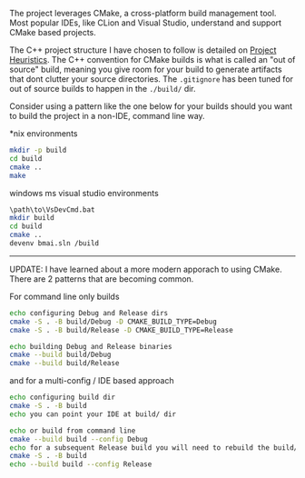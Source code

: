 The project leverages CMake, a cross-platform build management tool.
Most popular IDEs, like CLion and Visual Studio, understand and support CMake based projects. 

The C++ project structure I have chosen to follow is detailed on [Project Heuristics](https://medium.com/heuristics/c-application-development-part-1-project-structure-454b00f9eddc).
The C++ convention for CMake builds is what is called an "out of source" build, meaning you give room for your build to generate artifacts that dont clutter your source directories. 
The `.gitignore` has been tuned for out of source builds to happen in the `./build/` dir. 

Consider using a pattern like the one below for your builds should you want to build the project in a non-IDE, command line way.

*nix environments
```sh
mkdir -p build
cd build
cmake ..
make
```

windows ms visual studio environments
```sh
\path\to\VsDevCmd.bat
mkdir build
cd build
cmake ..
devenv bmai.sln /build
```


------

UPDATE: I have learned about a more modern apporach to using CMake. There are 2 patterns that are becoming common. 

For command line only builds
```sh
echo configuring Debug and Release dirs
cmake -S . -B build/Debug -D CMAKE_BUILD_TYPE=Debug
cmake -S . -B build/Release -D CMAKE_BUILD_TYPE=Release

echo building Debug and Release binaries
cmake --build build/Debug
cmake --build build/Release
```

and for a multi-config / IDE based approach
```sh
echo configuring build dir
cmake -S . -B build
echo you can point your IDE at build/ dir

echo or build from command line
cmake --build build --config Debug
echo for a subsequent Release build you will need to rebuild the build/ dir
cmake -S . -B build
echo --build build --config Release
```

